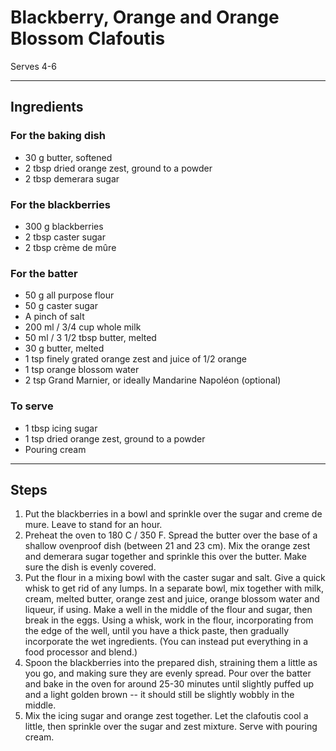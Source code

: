 # Blackberry, Orange and Orange Blossom Clafoutis

Serves 4-6

---

## Ingredients

### For the baking dish
* 30 g butter, softened
* 2 tbsp dried orange zest, ground to a powder
* 2 tbsp demerara sugar

### For the blackberries
* 300 g blackberries
* 2 tbsp caster sugar
* 2 tbsp crème de mûre

### For the batter
* 50 g all purpose flour
* 50 g caster sugar
* A pinch of salt
* 200 ml / 3/4 cup whole milk
* 50 ml / 3 1/2 tbsp butter, melted
* 30 g butter, melted
* 1 tsp finely grated orange zest and juice of 1/2 orange
* 1 tsp orange blossom water
* 2 tsp Grand Marnier, or ideally Mandarine Napoléon (optional)

### To serve
* 1 tbsp icing sugar
* 1 tsp dried orange zest, ground to a powder
* Pouring cream

---

## Steps

1.  Put the blackberries in a bowl and sprinkle over the sugar and creme de mure. Leave to stand for an hour.
2.  Preheat the oven to 180 C / 350 F. Spread the butter over the base of a shallow ovenproof dish (between 21 and 23 cm). Mix the orange zest and demerara sugar together and sprinkle this over the butter. Make sure the dish is evenly covered.
3.  Put the flour in a mixing bowl with the caster sugar and salt. Give a quick whisk to get rid of any lumps. In a separate bowl, mix together with milk, cream, melted butter, orange zest and juice, orange blossom water and liqueur, if using. Make a well in the middle of the flour and sugar, then break in the eggs. Using a whisk, work in the flour, incorporating from the edge of the well, until you have a thick paste, then gradually incorporate the wet ingredients. (You can instead put everything in a food processor and blend.)
4.  Spoon the blackberries into the prepared dish, straining them a little as you go, and making sure they are evenly spread. Pour over the batter and bake in the oven for around 25-30 minutes until slightly puffed up and a light golden brown -- it should still be slightly wobbly in the middle.
5.  Mix the icing sugar and orange zest together. Let the clafoutis cool a little, then sprinkle over the sugar and zest mixture. Serve with pouring cream.